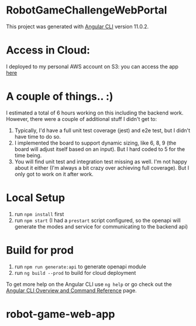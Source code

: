 # RobotGameChallengeWebPortal

This project was generated with [Angular CLI](https://github.com/angular/angular-cli) version 11.0.2.

# Access in Cloud: 
I deployed to my personal AWS account on S3: you can access the app [here](http://game-arcade.s3-website.ca-central-1.amazonaws.com/)

# A couple of things.. :)
I estimated a total of 6 hours working on this including the backend work. However, there were a couple of additional stuff I didn't get to: 

1. Typically, I'd have a full unit test coverage (jest) and e2e test, but I didn't have time to do so. 
2. I implemented the board to support dynamic sizing, like 6, 8, 9 (the board will adjust itself based on an input). But I hard coded to 5 for the time being.
3. You will find unit test and integration test missing as well. I'm not happy about it either (I'm always a bit crazy over achieving full coverage). But I only got to work on it after work. 

# Local Setup 

1. run `npm install` first
2. run `npm start` (I had a `prestart` script configured, so the openapi will generate the modes and service for communicating to the backend api)

# Build for prod
1. run `npm run generate:api` to generate openapi module
2. run `ng build --prod` to build for cloud deployment

To get more help on the Angular CLI use `ng help` or go check out the [Angular CLI Overview and Command Reference](https://angular.io/cli) page.
# robot-game-web-app
